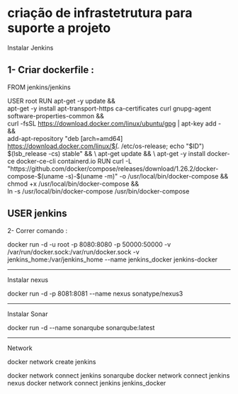 # criação de infrastetrutura para suporte a projeto


Instalar Jenkins  

1- Criar dockerfile :
------------------------------
FROM jenkins/jenkins

USER root
RUN apt-get -y update && \
    apt-get -y install apt-transport-https ca-certificates curl gnupg-agent software-properties-common && \
    curl -fsSL https://download.docker.com/linux/ubuntu/gpg | apt-key add - && \
    add-apt-repository "deb [arch=amd64] https://download.docker.com/linux/$(. /etc/os-release; echo "$ID") $(lsb_release -cs) stable" && \
    apt-get update && \
    apt-get -y install docker-ce docker-ce-cli containerd.io
RUN curl -L "https://github.com/docker/compose/releases/download/1.26.2/docker-compose-$(uname -s)-$(uname -m)" -o /usr/local/bin/docker-compose && \
    chmod +x /usr/local/bin/docker-compose && \
    ln -s /usr/local/bin/docker-compose /usr/bin/docker-compose

USER jenkins
---------------------------------------------------

2- Correr comando :

docker run -d -u root -p 8080:8080 -p 50000:50000 -v /var/run/docker.sock:/var/run/docker.sock -v jenkins_home:/var/jenkins_home --name jenkins_docker jenkins-docker

--------------------------------------------------

Instalar nexus

docker run -d -p 8081:8081 --name nexus sonatype/nexus3

-------------------------------------------------

Instalar Sonar

docker run -d --name sonarqube sonarqube:latest

-------------------------------------------------

Network 

docker network create jenkins 

docker network connect jenkins sonarqube
docker network connect jenkins nexus
docker network connect jenkins jenkins_docker








